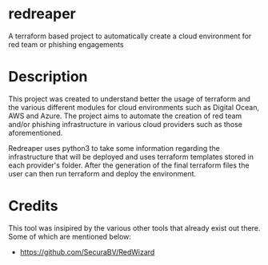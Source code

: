 # redreaper
A terraform based project to automatically create a cloud environment for red team or phishing engagements

# Description
This project was created to understand better the usage of terraform and the various different modules for cloud environments such as Digital Ocean, AWS and Azure. The project aims to automate the creation of red team and/or phishing infrastructure in various cloud providers such as those aforementioned.

Redreaper uses python3 to take some information regarding the infrastructure that will be deployed and uses terraform templates stored in each provider's folder. After the generation of the final terraform files the user can then run terraform and deploy the environment.

# Credits
This tool was insipired by the various other tools that already exist out there. Some of which are mentioned below:
- https://github.com/SecuraBV/RedWizard
